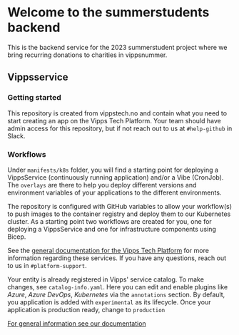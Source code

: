 # Welcome to the summerstudents backend

This is the backend service for the 2023 summerstudent project where we
bring recurring donations to charities in vippsnummer.



## Vippsservice 

### Getting started

This repository is created from vippstech.no and contain what you need to start creating an app on the Vipps Tech Platform. Your team should have admin access for this repository, but if not reach out to us at `#help-github` in Slack.

### Workflows
Under `manifests/k8s` folder, you will find a starting point for deploying a VippsService (continuously running application) and/or a Vibe (CronJob). The `overlays` are there to help you deploy different versions and environment variables of your applications to the different environments. 

The repository is configured with GitHub variables to allow your workflow(s) to push images to the container registry and deploy them to our Kubernetes cluster. As a starting point two workflows are created for you, one for deploying a VippsService and one for infrastructure components using Bicep.

See the [general documentation for the Vipps Tech Platform](https://vippstech.no/docs/default/component/vipps-tech-platform-doc) for more information regarding these services. If you have any questions, reach out to us in `#platform-support`.


Your entity is already registered in Vipps' service catalog. To make changes, see `catalog-info.yaml`.
Here you can edit and enable plugins like *Azure*, *Azure DevOps*, *Kubernetes* via the `annotations` section.
By default, you application is added with `experimental` as its lifecycle. Once your application is production ready, change to `production`

[For general information see our documentation](https://vippstech.no/docs/default/component/vipps-backstage)
